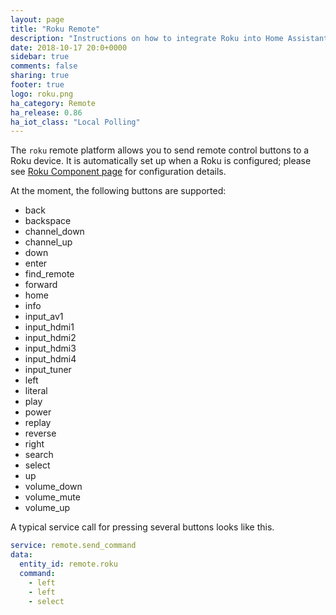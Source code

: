 ```yaml
---
layout: page
title: "Roku Remote"
description: "Instructions on how to integrate Roku into Home Assistant."
date: 2018-10-17 20:0+0000
sidebar: true
comments: false
sharing: true
footer: true
logo: roku.png
ha_category: Remote
ha_release: 0.86
ha_iot_class: "Local Polling"
---
```

 
The `roku` remote platform allows you to send remote control buttons to a Roku device. It is automatically set up when a Roku is configured; please see [Roku Component page](/components/roku/) for configuration details.
 
At the moment, the following buttons are supported:

- back
- backspace
- channel_down
- channel_up
- down
- enter
- find_remote
- forward
- home
- info
- input_av1
- input_hdmi1
- input_hdmi2
- input_hdmi3
- input_hdmi4
- input_tuner
- left
- literal
- play
- power
- replay
- reverse
- right
- search
- select
- up
- volume_down
- volume_mute
- volume_up

A typical service call for pressing several buttons looks like this.

```yaml
service: remote.send_command
data:
  entity_id: remote.roku
  command:
    - left
    - left
    - select
```